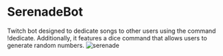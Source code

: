 # SerenadeBot
Twitch bot designed to dedicate songs to other users using the command !dedicate. Additionally, it features a dice command that allows users to generate random numbers.
![serenade](https://github.com/kxtxrinx/SerenadeBot/assets/78937711/22159744-4939-4ef8-b916-91c1306af8f8)
